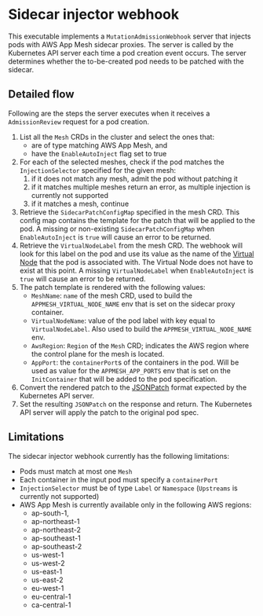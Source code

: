 # Sidecar injector webhook
This executable implements a `MutationAdmissionWebhook` server that injects pods with AWS App Mesh sidecar proxies. 
The server is called by the Kubernetes API server each time a pod creation event occurs. The server determines 
whether the to-be-created pod needs to be patched with the sidecar.

## Detailed flow
Following are the steps the server executes when it receives a `AdmissionReview` request for a pod creation.
1. List all the `Mesh` CRDs in the cluster and select the ones that:
    * are of type matching AWS App Mesh, and
    * have the `EnableAutoInject` flag set to true
2. For each of the selected meshes, check if the pod matches the `InjectionSelector` specified for the given mesh:
    1. if it does not match any mesh, admit the pod without patching it
    2. if it matches multiple meshes return an error, as multiple injection is currently not supported
    3. if it matches a mesh, continue
3. Retrieve the `SidecarPatchConfigMap` specified in the mesh CRD. This config map contains the template for the patch that will be applied to the pod. 
A missing or non-existing `SidecarPatchConfigMap` when `EnableAutoInject` is `true` will cause an error to be returned.
4. Retrieve the `VirtualNodeLabel` from the mesh CRD. The webhook will look for this label on the pod and use its value as 
the name of the [Virtual Node](https://docs.aws.amazon.com/app-mesh/latest/userguide/virtual_nodes.html) that the pod is associated with. 
The Virtual Node does not have to exist at this point. A missing `VirtualNodeLabel` when `EnableAutoInject` is `true` will cause an error to be returned.
5. The patch template is rendered with the following values:
    * `MeshName`: `name` of the mesh CRD, used to build the `APPMESH_VIRTUAL_NODE_NAME` env that is set on the sidecar proxy container.
    * `VirtualNodeName`: value of the pod label with key equal to `VirtualNodeLabel`. Also used to build the `APPMESH_VIRTUAL_NODE_NAME` env.
    * `AwsRegion`: `Region` of the `Mesh` CRD; indicates the AWS region where the control plane for the mesh is located. 
    * `AppPort`:  the `containerPort`s of the containers in the pod. Will be used as value for the `APPMESH_APP_PORTS` env that is set 
    on the `InitContainer` that will be added to the pod specification.
6. Convert the rendered patch to the [JSONPatch](https://tools.ietf.org/html/rfc6902) format expected by the Kubernetes API server.
7. Set the resulting `JSONPatch` on the response and return. The Kubernetes API server will apply the patch to the original pod spec.

    
## Limitations
The sidecar injector webhook currently has the following limitations:
* Pods must match at most one `Mesh`
* Each container in the input pod must specify a `containerPort`
* `InjectionSelector` must be of type `Label` or `Namespace` (`Upstreams` is currently not supported)
* AWS App Mesh is currently available only in the following AWS regions:
    * ap-south-1,
    * ap-northeast-1
    * ap-northeast-2
    * ap-southeast-1 
    * ap-southeast-2
    * us-west-1
    * us-west-2
    * us-east-1
    * us-east-2
    * eu-west-1
    * eu-central-1
    * ca-central-1